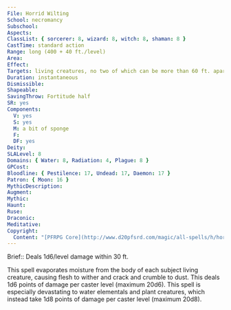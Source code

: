 ```yaml
---
File: Horrid Wilting
School: necromancy
Subschool: 
Aspects: 
ClassList: { sorcerer: 8, wizard: 8, witch: 8, shaman: 8 }
CastTime: standard action
Range: long (400 + 40 ft./level)
Area: 
Effect: 
Targets: living creatures, no two of which can be more than 60 ft. apart
Duration: instantaneous
Dismissible: 
Shapeable: 
SavingThrow: Fortitude half
SR: yes
Components:
  V: yes
  S: yes
  M: a bit of sponge
  F: 
  DF: yes
Deity: 
SLALevel: 8
Domains: { Water: 8, Radiation: 4, Plague: 8 }
GPCost: 
Bloodline: { Pestilence: 17, Undead: 17, Daemon: 17 }
Patron: { Moon: 16 }
MythicDescription: 
Augment: 
Mythic: 
Haunt: 
Ruse: 
Draconic: 
Meditative: 
Copyright:
  Content: "[PFRPG Core](http://www.d20pfsrd.com/magic/all-spells/h/horrid-wilting)"
---
```

Brief:: Deals 1d6/level damage within 30 ft.

This spell evaporates moisture from the body of each subject living creature, causing flesh to wither and crack and crumble to dust. This deals 1d6 points of damage per caster level (maximum 20d6). This spell is especially devastating to water elementals and plant creatures, which instead take 1d8 points of damage per caster level (maximum 20d8).
